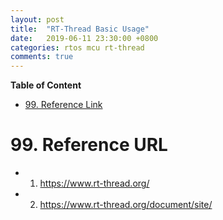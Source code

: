 ```yaml
---
layout: post
title:  "RT-Thread Basic Usage"
date:   2019-06-11 23:30:00 +0800
categories: rtos mcu rt-thread
comments: true
---
```


**Table of Content**

- [99. Reference Link](#99-reference-link)



# 99. Reference URL

* 1) [<https://www.rt-thread.org/>](<https://www.rt-thread.org/>)
* 2) [<https://www.rt-thread.org/document/site/>](<https://www.rt-thread.org/document/site/>)

